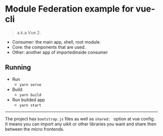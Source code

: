 # Module Federation example for vue-cli

> a.k.a Vue 2.

- Consumer: the main app, shell, root module.
- Core: the components that are used.
- Other: another app of importedinside consumer

## Running

- Run
  - `yarn serve`
- Build
  - `yarn build`
- Run builded app
  - `yarn start`

---

The project has `bootstrap.js` files as well as `shared: ` option at vue config. It means you can import any uikit or other libraries you want and share then between the micro frontends.
